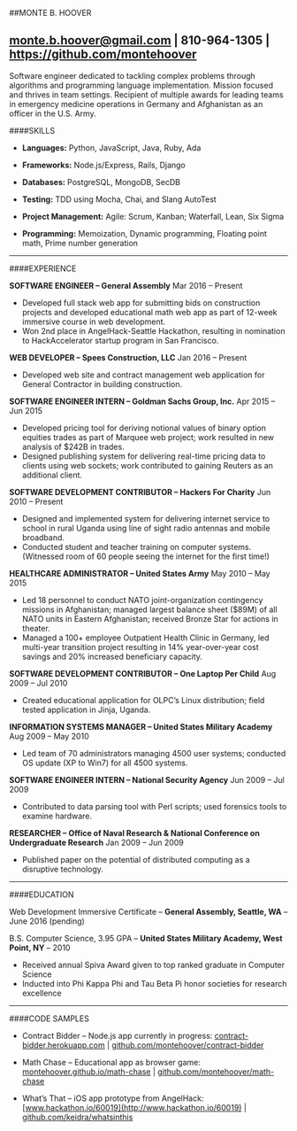 ##MONTE B. HOOVER

<monte.b.hoover@gmail.com> | 810-964-1305 |
<https://github.com/montehoover>
  ------------------------------------------------------------------------------------------------------------------------------------------------------------------
Software engineer dedicated to tackling complex problems through
algorithms and programming language implementation. Mission focused and
thrives in team settings. Recipient of multiple awards for leading teams
in emergency medicine operations in Germany and Afghanistan as an
officer in the U.S. Army.

####SKILLS

  -   **Languages:** Python, JavaScript, Java, Ruby, Ada       
                                                               
  -   **Frameworks:** Node.js/Express, Rails, Django           
                                                               
  -   **Databases:** PostgreSQL, MongoDB, SecDB                
                                                               
  -   **Testing:** TDD using Mocha, Chai, and Slang AutoTest   
                                                               
  -   **Project Management:** Agile: Scrum, Kanban; Waterfall, Lean, Six Sigma
                                                               
  -   **Programming:** Memoization, Dynamic programming, Floating point math, Prime number generation

  ------------------------------------------------------------------------------------------------------------------------------------------------------------------

####EXPERIENCE

**SOFTWARE ENGINEER – General Assembly**      Mar 2016 – Present

-   Developed full stack web app for submitting bids on construction
    projects and developed educational math web app as part of 12-week
    immersive course in web development.
-   Won 2nd place in AngelHack-Seattle Hackathon, resulting in
    nomination to HackAccelerator startup program in San Francisco.

**WEB DEVELOPER – Spees Construction, LLC**      Jan 2016 – Present

-   Developed web site and contract management web application for
    General Contractor in building construction.

**SOFTWARE ENGINEER INTERN – Goldman Sachs Group, Inc.**      Apr 2015 – Jun 2015

-   Developed pricing tool for deriving notional values of binary option
    equities trades as part of Marquee web project; work resulted in new
    analysis of $242B in trades.
-   Designed publishing system for delivering real-time pricing data to
    clients using web sockets; work contributed to gaining Reuters as an
    additional client.

**SOFTWARE DEVELOPMENT CONTRIBUTOR – Hackers For Charity**      Jun 2010 – Present

-   Designed and implemented system for delivering internet service to
    school in rural Uganda using line of sight radio antennas and
    mobile broadband.
-   Conducted student and teacher training on computer systems.
    (Witnessed room of 60 people seeing the internet for the
    first time!)

**HEALTHCARE ADMINISTRATOR – United States Army**      May 2010 – May 2015

-   Led 18 personnel to conduct NATO joint-organization contingency
    missions in Afghanistan; managed largest balance sheet ($89M) of
    all NATO units in Eastern Afghanistan; received Bronze Star for
    actions in theater.
-   Managed a 100+ employee Outpatient Health Clinic in Germany, led
    multi-year transition project resulting in 14% year-over-year cost
    savings and 20% increased beneficiary capacity.

**SOFTWARE DEVELOPMENT CONTRIBUTOR – One Laptop Per Child**      Aug 2009 – Jul 2010

-   Created educational application for OLPC’s Linux distribution; field
    tested application in Jinja, Uganda.

**INFORMATION SYSTEMS MANAGER – United States Military Academy**      Aug 2009 – May 2010

-   Led team of 70 administrators managing 4500 user systems; conducted
    OS update (XP to Win7) for all 4500 systems.

**SOFTWARE ENGINEER INTERN – National Security Agency**       Jun 2009 – Jul 2009

-   Contributed to data parsing tool with Perl scripts; used forensics
    tools to examine hardware.

**RESEARCHER – Office of Naval Research & National Conference on Undergraduate Research**      Jan 2009 – Jun 2009

-   Published paper on the potential of distributed computing as a
    disruptive technology.

  ------------------------------------------------------------------------------------------------------------------------------------------------------------------

####EDUCATION

Web Development Immersive Certificate – **General Assembly, Seattle,
WA** – June 2016 (pending)

B.S. Computer Science, 3.95 GPA – **United States Military Academy, West
Point, NY** – 2010
-   Received annual Spiva Award given to top ranked graduate in Computer
    Science
-   Inducted into Phi Kappa Phi and Tau Beta Pi honor societies for
    research excellence

  ------------------------------------------------------------------------------------------------------------------------------------------------------------------

####CODE SAMPLES

-   Contract Bidder – Node.js app currently in progress:
    [contract-bidder.herokuapp.com](http://contract-bidder.herokuapp.com/)
    |
    [github.com/montehoover/contract-bidder](http://www.github.com/montehoover/contract-bidder)

-   Math Chase – Educational app as browser game:
    [montehoover.github.io/math-chase](http://montehoover.github.io/math-chase/)
    |
    [github.com/montehoover/math-chase](http://www.github.com/montehoover/math-chase)

-   What’s That – iOS app prototype from AngelHack:
    [www.hackathon.io/60019](http://www.hackathon.io/60019) |
    [github.com/keidra/whatsinthis](https://github.com/keidra/whatsinthis)


